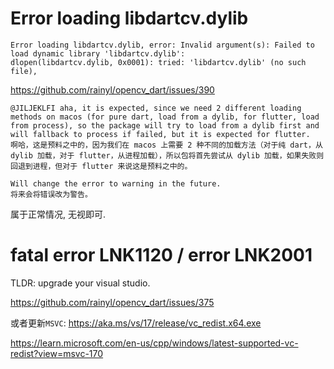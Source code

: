 # Error loading libdartcv.dylib

```
Error loading libdartcv.dylib, error: Invalid argument(s): Failed to load dynamic library 'libdartcv.dylib': 
dlopen(libdartcv.dylib, 0x0001): tried: 'libdartcv.dylib' (no such file), 
```

https://github.com/rainyl/opencv_dart/issues/390

```
@JILJEKLFI aha, it is expected, since we need 2 different loading methods on macos (for pure dart, load from a dylib, for flutter, load from process), so the package will try to load from a dylib first and will fallback to process if failed, but it is expected for flutter.
啊哈，这是预料之中的，因为我们在 macos 上需要 2 种不同的加载方法（对于纯 dart，从 dylib 加载，对于 flutter，从进程加载），所以包将首先尝试从 dylib 加载，如果失败则回退到进程，但对于 flutter 来说这是预料之中的。

Will change the error to warning in the future.
将来会将错误改为警告。
```

属于正常情况, 无视即可.

# fatal error LNK1120 / error LNK2001

TLDR: upgrade your visual studio.

https://github.com/rainyl/opencv_dart/issues/375

或者更新`MSVC`: https://aka.ms/vs/17/release/vc_redist.x64.exe

https://learn.microsoft.com/en-us/cpp/windows/latest-supported-vc-redist?view=msvc-170